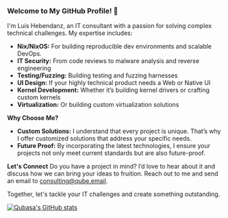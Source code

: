 ### Welcome to My GitHub Profile! 🌟

I'm Luis Hebendanz, an IT consultant with a passion for solving complex technical challenges. My expertise includes:

- **Nix/NixOS:** For building reproducible dev environments and scalable DevOps.
- **IT Security:** From code reviews to malware analysis and reverse engineering
- **Testing/Fuzzing:** Building testing and fuzzing harnesses
- **UI Design:** If your highly technical product needs a Web or Native UI
- **Kernel Development:** Whether it’s building kernel drivers or crafting custom kernels
- **Virtualization:** Or building custom virtualization solutions


**Why Choose Me?**
- **Custom Solutions:** I understand that every project is unique. That’s why I offer customized solutions that address your specific needs.
- **Future Proof:** By incorporating the latest technologies, I ensure your projects not only meet current standards but are also future-proof.

**Let's Connect**
Do you have a project in mind? I’d love to hear about it and discuss how we can bring your ideas to fruition. Reach out to me and send an email to consulting@qube.email.

Together, let's tackle your IT challenges and create something outstanding.

[![Qubasa's GitHub stats](https://github-readme-stats.vercel.app/api?username=Qubasa)](https://github.com/anuraghazra/github-readme-stats)
